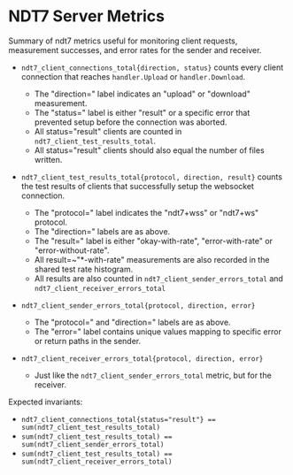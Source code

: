 # NDT7 Server Metrics

Summary of ndt7 metrics useful for monitoring client requests, measurement
successes, and error rates for the sender and receiver.


* `ndt7_client_connections_total{direction, status}` counts every client
  connection that reaches `handler.Upload` or `handler.Download`.

  * The "direction=" label indicates an "upload" or "download" measurement.
  * The "status=" label is either "result" or a specific error that
    prevented setup before the connection was aborted.
  * All status="result" clients are counted in `ndt7_client_test_results_total`.
  * All status="result" clients should also equal the number of files written.

* `ndt7_client_test_results_total{protocol, direction, result}` counts the
  test results of clients that successfully setup the websocket connection.

  * The "protocol=" label indicates the "ndt7+wss" or "ndt7+ws" protocol.
  * The "direction=" labels are as above.
  * The "result=" label is either "okay-with-rate", "error-with-rate" or
    "error-without-rate".
  * All result=~"*-with-rate" measurements are also recorded in the shared
    test rate histogram.
  * All results are also counted in `ndt7_client_sender_errors_total` and
    `ndt7_client_receiver_errors_total`

* `ndt7_client_sender_errors_total{protocol, direction, error}`
  * The "protocol=" and "direction=" labels are as above.
  * The "error=" label contains unique values mapping to specific error or return
    paths in the sender.

* `ndt7_client_receiver_errors_total{protocol, direction, error}`
  * Just like the `ndt7_client_sender_errors_total` metric, but for the receiver.

Expected invariants:

* `ndt7_client_connections_total{status="result"} == sum(ndt7_client_test_results_total)`
* `sum(ndt7_client_test_results_total) == sum(ndt7_client_sender_errors_total)`
* `sum(ndt7_client_test_results_total) == sum(ndt7_client_receiver_errors_total)`